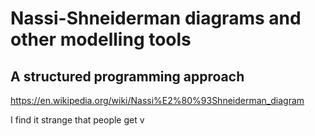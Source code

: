 # Nassi-Shneiderman diagrams and other modelling tools

## A structured programming approach

https://en.wikipedia.org/wiki/Nassi%E2%80%93Shneiderman_diagram


I find it strange that people get v
